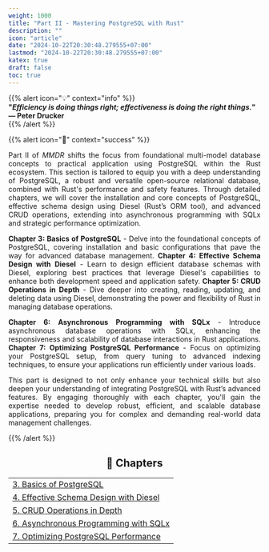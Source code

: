 ```yaml
---
weight: 1000
title: "Part II - Mastering PostgreSQL with Rust"
description: ""
icon: "article"
date: "2024-10-22T20:30:48.279555+07:00"
lastmod: "2024-10-22T20:30:48.279555+07:00"
katex: true
draft: false
toc: true
---
```


{{% alert icon="💡" context="info" %}}  
<strong>"<em>Efficiency is doing things right; effectiveness is doing the right things.</em>" — Peter Drucker</strong>  
{{% /alert %}}  

{{% alert icon="📘" context="success" %}}  

<p style="text-align: justify;">  
Part II of <em>MMDR</em> shifts the focus from foundational multi-model database concepts to practical application using PostgreSQL within the Rust ecosystem. This section is tailored to equip you with a deep understanding of PostgreSQL, a robust and versatile open-source relational database, combined with Rust's performance and safety features. Through detailed chapters, we will cover the installation and core concepts of PostgreSQL, effective schema design using Diesel (Rust’s ORM tool), and advanced CRUD operations, extending into asynchronous programming with SQLx and strategic performance optimization.  
</p>  

<p style="text-align: justify;">  
<strong>Chapter 3: Basics of PostgreSQL</strong> - Delve into the foundational concepts of PostgreSQL, covering installation and basic configurations that pave the way for advanced database management. <strong>Chapter 4: Effective Schema Design with Diesel</strong> - Learn to design efficient database schemas with Diesel, exploring best practices that leverage Diesel's capabilities to enhance both development speed and application safety. <strong>Chapter 5: CRUD Operations in Depth</strong> - Dive deeper into creating, reading, updating, and deleting data using Diesel, demonstrating the power and flexibility of Rust in managing database operations.  
</p>  

<p style="text-align: justify;">  
<strong>Chapter 6: Asynchronous Programming with SQLx</strong> - Introduce asynchronous database operations with SQLx, enhancing the responsiveness and scalability of database interactions in Rust applications. <strong>Chapter 7: Optimizing PostgreSQL Performance</strong> - Focus on optimizing your PostgreSQL setup, from query tuning to advanced indexing techniques, to ensure your applications run efficiently under various loads.  
</p>  

<p style="text-align: justify;">  
This part is designed to not only enhance your technical skills but also deepen your understanding of integrating PostgreSQL with Rust’s advanced features. By engaging thoroughly with each chapter, you'll gain the expertise needed to develop robust, efficient, and scalable database applications, preparing you for complex and demanding real-world data management challenges.  
</p>  

{{% /alert %}}  

<center>  

## **🧠 Chapters**  

</center>  

<div class="container mt-4">  
    <div class="row">  
        <div class="col-md-12">  
            <table class="table table-hover">  
                <tbody>  
                    <tr>  
                        <td><a href="/docs/part-ii/chapter-3/" class="text-decoration-none">3. Basics of PostgreSQL</a></td>  
                    </tr>  
                    <tr>  
                        <td><a href="/docs/part-ii/chapter-4/" class="text-decoration-none">4. Effective Schema Design with Diesel</a></td>  
                    </tr>  
                    <tr>  
                        <td><a href="/docs/part-ii/chapter-5/" class="text-decoration-none">5. CRUD Operations in Depth</a></td>  
                    </tr>  
                    <tr>  
                        <td><a href="/docs/part-ii/chapter-6/" class="text-decoration-none">6. Asynchronous Programming with SQLx</a></td>  
                    </tr>  
                    <tr>  
                        <td><a href="/docs/part-ii/chapter-7/" class="text-decoration-none">7. Optimizing PostgreSQL Performance</a></td>  
                    </tr>  
                </tbody>  
            </table>  
        </div>  
    </div>  
</div>  